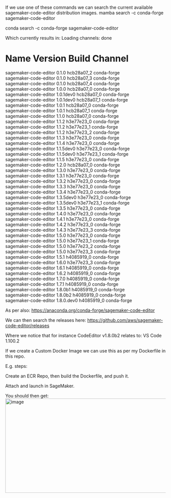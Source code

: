 If we use one of these commands we can search the current available sagemaker-code-editor distribution images.
mamba search -c conda-forge sagemaker-code-editor

conda search -c conda-forge sagemaker-code-editor

Which currently results in:
Loading channels: done
# Name                       Version           Build  Channel             
sagemaker-code-editor           0.1.0      hcb28a07_2  conda-forge         
sagemaker-code-editor           0.1.0      hcb28a07_3  conda-forge         
sagemaker-code-editor           0.1.0      hcb28a07_4  conda-forge         
sagemaker-code-editor           1.0.0      hcb28a07_0  conda-forge         
sagemaker-code-editor       1.0.1dev0      hcb28a07_0  conda-forge         
sagemaker-code-editor       1.0.1dev0      hcb28a07_1  conda-forge         
sagemaker-code-editor           1.0.1      hcb28a07_0  conda-forge         
sagemaker-code-editor           1.0.1      hcb28a07_1  conda-forge         
sagemaker-code-editor           1.1.0      hcb28a07_0  conda-forge         
sagemaker-code-editor           1.1.2      h3e77e23_0  conda-forge         
sagemaker-code-editor           1.1.2      h3e77e23_1  conda-forge         
sagemaker-code-editor           1.1.2      h3e77e23_2  conda-forge         
sagemaker-code-editor           1.1.3      h3e77e23_0  conda-forge         
sagemaker-code-editor           1.1.4      h3e77e23_0  conda-forge         
sagemaker-code-editor       1.1.5dev0      h3e77e23_0  conda-forge         
sagemaker-code-editor       1.1.5dev0      h3e77e23_1  conda-forge         
sagemaker-code-editor           1.1.5      h3e77e23_0  conda-forge         
sagemaker-code-editor           1.2.0      hcb28a07_0  conda-forge         
sagemaker-code-editor           1.3.0      h3e77e23_0  conda-forge         
sagemaker-code-editor           1.3.1      h3e77e23_0  conda-forge         
sagemaker-code-editor           1.3.2      h3e77e23_0  conda-forge         
sagemaker-code-editor           1.3.3      h3e77e23_0  conda-forge         
sagemaker-code-editor           1.3.4      h3e77e23_0  conda-forge         
sagemaker-code-editor       1.3.5dev0      h3e77e23_0  conda-forge         
sagemaker-code-editor       1.3.5dev0      h3e77e23_1  conda-forge         
sagemaker-code-editor           1.3.5      h3e77e23_0  conda-forge         
sagemaker-code-editor           1.4.0      h3e77e23_0  conda-forge         
sagemaker-code-editor           1.4.1      h3e77e23_0  conda-forge         
sagemaker-code-editor           1.4.2      h3e77e23_0  conda-forge         
sagemaker-code-editor           1.4.3      h3e77e23_3  conda-forge         
sagemaker-code-editor           1.5.0      h3e77e23_0  conda-forge         
sagemaker-code-editor           1.5.0      h3e77e23_1  conda-forge         
sagemaker-code-editor           1.5.0      h3e77e23_2  conda-forge         
sagemaker-code-editor           1.5.0      h3e77e23_3  conda-forge         
sagemaker-code-editor           1.5.1      h4085919_0  conda-forge         
sagemaker-code-editor           1.6.0      h3e77e23_3  conda-forge         
sagemaker-code-editor           1.6.1      h4085919_0  conda-forge         
sagemaker-code-editor           1.6.2      h4085919_0  conda-forge         
sagemaker-code-editor           1.7.0      h4085919_0  conda-forge         
sagemaker-code-editor           1.7.1      h4085919_0  conda-forge         
sagemaker-code-editor         1.8.0b1      h4085919_0  conda-forge         
sagemaker-code-editor         1.8.0b2      h4085919_0  conda-forge         
sagemaker-code-editor      1.8.0.dev0      h4085919_0  conda-forge   

As per also: https://anaconda.org/conda-forge/sagemaker-code-editor

We can then search the releases here: https://github.com/aws/sagemaker-code-editor/releases

Where we notice that for instance CodeEditor v1.8.0b2 relates to: VS Code 1.100.2

If we create a Custom Docker Image we can use this as per my Dockerfile in this repo.

E.g. steps:

Create an ECR Repo, then build the Dockerfile, and push it. 

Attach and launch in SageMaker.

You should then get:
<img width="516" height="296" alt="image" src="https://github.com/user-attachments/assets/330eb372-cbaa-4a7a-92c7-7d0fab0c836b" />
